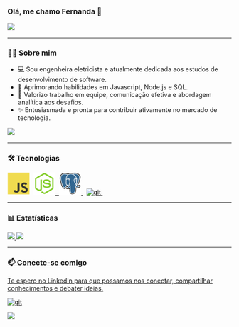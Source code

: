 ### Olá, me chamo Fernanda 👋
  
<img src="https://media1.giphy.com/media/8BESjrO1iYGVLsiWIv/giphy.webp?cid=ecf05e476t2ribheovdf4713vx51mfxsp1yvqch5jit24b3h&ep=v1_gifs_related&rid=giphy.webp&ct=g" width="300">

---

### 👩‍💻 Sobre mim
- 💻 Sou engenheira eletricista e atualmente dedicada aos estudos de desenvolvimento de software.
- 🚀 Aprimorando habilidades em Javascript, Node.js e SQL.
- 💼 Valorizo trabalho em equipe, comunicação efetiva e abordagem analítica aos desafios.
- ✨ Entusiasmada e pronta para contribuir ativamente no mercado de tecnologia.

<img src="https://media1.giphy.com/media/SwImQhtiNA7io/giphy.gif?cid=ecf05e47qnwuh0s95zwmd0jyic5pa20hc8b8wif2b5svhl00&ep=v1_gifs_related&rid=giphy.gif&ct=g" width="400">
  
---

### 🛠️ Tecnologias

<a href="https://developer.mozilla.org/en-US/docs/Web/JavaScript" target="_blank"> <img src="https://raw.githubusercontent.com/devicons/devicon/1119b9f84c0290e0f0b38982099a2bd027a48bf1/icons/javascript/javascript-original.svg" alt="javascript" height="50" width="50"/></a>&nbsp;
<a href="https://nodejs.org/" target="_blank"> <img src="https://github.com/devicons/devicon/blob/master/icons/nodejs/nodejs-original.svg" alt="nodejs" height="50" width="50"/>&nbsp;
<a href="https://www.postgresql.org/" target="_blank"> <img src="https://github.com/devicons/devicon/blob/master/icons/postgresql/postgresql-original.svg" alt="postgresql" height="50" width="50"/> </a>&nbsp;
<a href="https://git-scm.com/" target="_blank"> <img src="https://www.vectorlogo.zone/logos/git-scm/git-scm-icon.svg" alt="git" width="40" height="40"/> </a>&nbsp;

--- 

### 📊 Estatísticas
<div>
  <a href="https://github.com/fcharbel">
  <img height="150em" src="https://github-readme-stats.vercel.app/api?username=fcharbel&show_icons=true&theme=tokyonight&include_all_commits=true&count_private=true"/>
  <img height="150em" src="https://github-readme-stats.vercel.app/api/top-langs/?username=fcharbel&layout=compact&langs_count=16&theme=tokyonight"/>
</div>

---

### 📫 Conecte-se comigo

Te espero no LinkedIn para que possamos nos conectar, compartilhar conhecimentos e debater ideias.

<a href="https://www.linkedin.com/in/fernanda-charbel/" target="_blank"> <img src="https://img.shields.io/badge/LinkedIn-0077B5?style=for-the-badge&logo=linkedin&logoColor=white" alt="git" width="111" height="28"/> </a>

<img src="https://media0.giphy.com/media/gfl7CKcgs6exW/giphy.gif?cid=ecf05e478iytoihyb3gfpmvtlxrpg0yfxii4gum33my8momm&ep=v1_gifs_search&rid=giphy.gif&ct=g" width="200">




